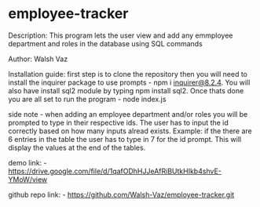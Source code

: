 # employee-tracker

Description: This program lets the user view and add any emmployee department and roles
in the database using SQL commands 

Author: Walsh Vaz

Installation guide: first step is to clone the repository then you will need to install the inquirer package to use prompts - npm i inquirer@8.2.4. You will also have install sql2 module by typing npm install sql2. Once thats done you are all set to run the program - node index.js

side note - when adding an employee department and/or roles you will be prompted to type in their respective ids. The user has to input the id correctly based on how many inputs alread exists. Example: if the there are 6 entries in the table the user has to type in 7 for the id prompt. This will display the values at the end of the tables. 

demo link: - https://drive.google.com/file/d/1qafODhHJJeAfRiBUtkHIkb4shvE-YMoW/view

github repo link: - https://github.com/Walsh-Vaz/employee-tracker.git